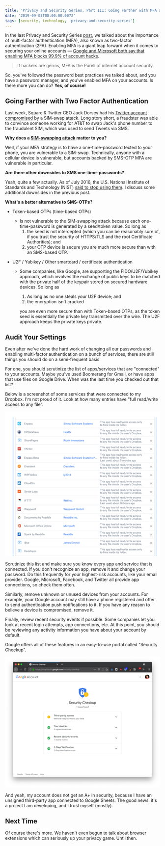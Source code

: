 ```yaml
---
title: 'Privacy and Security Series, Part III: Going Farther with MFA and Audits'
date: '2019-09-03T08:00:00.007Z'
tags: [security, technology, 'privacy-and-security-series']
---
```


In the last Privacy and Security Series [post](../privacy-and-security-series-part-ii-multi-factor-auth/), we talked about the
importance of multi-factor authentication (MFA), also known as two-factor
authentication (2FA). Enabling MFA is a giant leap forward when it comes to
securing your online accounts — [Google and Microsoft both say that enabling MFA
blocks 99.9% of account
hacks](https://www.zdnet.com/article/microsoft-using-multi-factor-authentication-blocks-99-9-of-account-hacks/).

> If hackers are germs, MFA is the Purell of internet account security.

So, you've followed the password best practices we talked about, and you have a
password manager, and you've enabled MFA on your accounts. Is there more you can
do? **Yes, of course!**

## Going Farther with Two Factor Authentication

Last week, Square & Twitter CEO Jack Dorsey had his [Twitter account
compromised](https://www.wired.com/story/jack-dorsey-twitter-hacked/) by a
SIM-swap attack. Long story short, a fraudster was able to convince someone
working for AT&T to swap Jack's phone number to the fraudulent SIM, which was
used to send Tweets via SMS.

**Why does a [SIM-swapping
attack](https://krebsonsecurity.com/tag/sim-swapping/) matter to you?**

Well, if your MFA strategy is to have a one-time-password texted to your phone,
you are vulnerable to a SIM-swap. Technically, anyone with a cellular device is
vulnerable, but accounts backed by SMS-OTP MFA are vulnerable in particular.

**Are there other downsides to SMS one-time-passwords?**

Yeah, quite a few actually. As of July 2016, the U.S. National Institute of
Standards and Technology (NIST) [said to stop using
them](https://blog.identityautomation.com/two-factor-authentication-2fa-explained-email-and-sms-otps).
I discuss some additional downsides in the previous post.

**What's a better alternative to SMS-OTPs?**

- Token-based OTPs (time-based OTPs)
  - Is not vulnerable to the SIM-swapping attack because each one-time-password
    is generated by a seed/token value. So long as
      1. the seed is not intercepted (which you can be reasonably sure of, if
         you trust the security of HTTPS/TLS and the root Certificate
         Authorities); and
      2. your OTP device is secure you are much more secure than with an
         SMS-based OTP.

- U2F / Yubikey / Other smartcard / certificate authentication
  - Some companies, like Google, are supporting the FIDO/U2F/Yubikey approach,
    which involves the exchange of public keys to be matched with the private
    half of the keypair stored on secured hardware devices. So long as
      1. As long as no one steals your U2F device; and
      2. the encryption isn't cracked

      you are even more secure than with Token-based OTPs, as the token seed is
      essentially the private key transmitted over the wire. The U2F approach
      keeps the private keys private.

## Audit Your Settings

Even after we've done the hard work of changing all our passwords and enabling
multi-factor authentication on a bunch of services, there are still things you
should do on a semi-frequent basis.

For one, you should scrutinize the list of apps/services that are "connected" to
your accounts. Maybe you've used Boomerang for Gmail, or have apps that use
files on Google Drive. When was the last time you checked out that list?

Below is a screenshot of some services that were connected to my Dropbox. I'm
not proud of it. Look at how many entries have "full read/write access to any
file".

![Dropbox Connected Apps Screenshot](ScreenShot2019-01-16at4-6ae5466a-6ca0-4387-81fd-ba011939d766.11.42PM.png)

Scrutinize this list and make sure you know every app and service that is
connected. If you don't recognize an app, remove it and change your password. Do
this frequently for your highest-risk accounts, like your email provider.
Google, Microsoft, Facebook, and Twitter all provide app connections, so check
them often.

Similarly, remove unknown or unused devices from your accounts. For example,
your Google account may still have a phone registered and offer to send
authentication push notifications to it. If you have any reason to believe a
device is compromised, remove it.

Finally, review recent security events if possible. Some companies let you look
at recent login attempts, app connections, etc. At this point, you should be
reviewing any activity information you have about your account by default.

Google offers all of these features in an easy-to-use portal called "Security
Checkup".

![Google Security Checkup Screenshot](Untitled-326ccf91-c1f7-476c-b6bd-5aaa9a865aec.png)

And yeah, my account does not get an A+ in security, because I have an unsigned
third-party app connected to Google Sheets. The good news: it's a project I am
developing, and I trust myself (mostly).

## Next Time

Of course there's more. We haven't even begun to talk about browser extensions
which can seriously up your privacy game. Until then.
